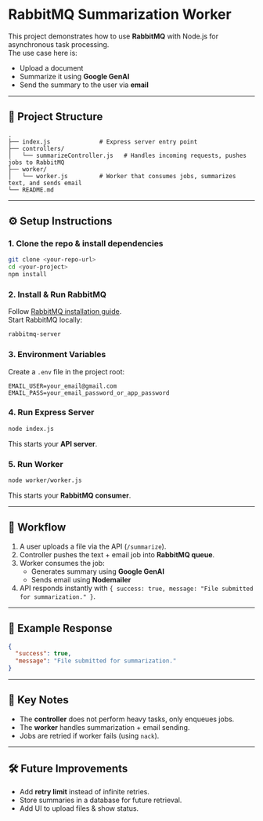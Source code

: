 # RabbitMQ Summarization Worker

This project demonstrates how to use **RabbitMQ** with Node.js for asynchronous task processing.  
The use case here is:  
- Upload a document  
- Summarize it using **Google GenAI**  
- Send the summary to the user via **email**  

---

## 📂 Project Structure
```
.
├── index.js              # Express server entry point
├── controllers/
│   └── summarizeController.js   # Handles incoming requests, pushes jobs to RabbitMQ
├── worker/
│   └── worker.js         # Worker that consumes jobs, summarizes text, and sends email
└── README.md
```

---

## ⚙️ Setup Instructions

### 1. Clone the repo & install dependencies
```bash
git clone <your-repo-url>
cd <your-project>
npm install
```

### 2. Install & Run RabbitMQ
Follow [RabbitMQ installation guide](https://www.rabbitmq.com/download.html).  
Start RabbitMQ locally:
```bash
rabbitmq-server
```

### 3. Environment Variables
Create a `.env` file in the project root:
```env
EMAIL_USER=your_email@gmail.com
EMAIL_PASS=your_email_password_or_app_password
```

### 4. Run Express Server
```bash
node index.js
```
This starts your **API server**.

### 5. Run Worker
```bash
node worker/worker.js
```
This starts your **RabbitMQ consumer**.

---

## 🚀 Workflow

1. A user uploads a file via the API (`/summarize`).  
2. Controller pushes the text + email job into **RabbitMQ queue**.  
3. Worker consumes the job:  
   - Generates summary using **Google GenAI**  
   - Sends email using **Nodemailer**  
4. API responds instantly with `{ success: true, message: "File submitted for summarization." }`.  

---

## 📌 Example Response
```json
{
  "success": true,
  "message": "File submitted for summarization."
}
```

---

## 🔑 Key Notes
- The **controller** does not perform heavy tasks, only enqueues jobs.  
- The **worker** handles summarization + email sending.  
- Jobs are retried if worker fails (using `nack`).  

---

## 🛠 Future Improvements
- Add **retry limit** instead of infinite retries.  
- Store summaries in a database for future retrieval.  
- Add UI to upload files & show status.  
